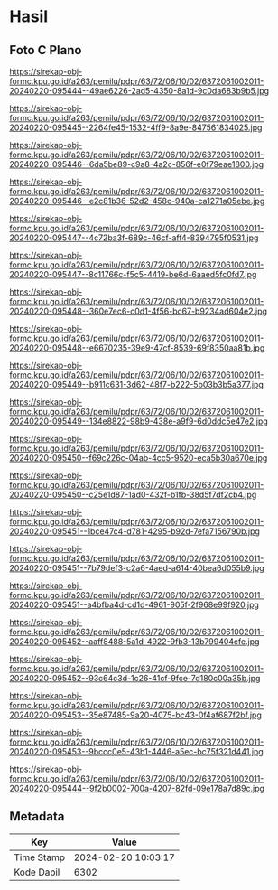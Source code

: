 # Hasil

## Foto C Plano

https://sirekap-obj-formc.kpu.go.id/a263/pemilu/pdpr/63/72/06/10/02/6372061002011-20240220-095444--49ae6226-2ad5-4350-8a1d-9c0da683b9b5.jpg

https://sirekap-obj-formc.kpu.go.id/a263/pemilu/pdpr/63/72/06/10/02/6372061002011-20240220-095445--2264fe45-1532-4ff9-8a9e-847561834025.jpg

https://sirekap-obj-formc.kpu.go.id/a263/pemilu/pdpr/63/72/06/10/02/6372061002011-20240220-095446--6da5be89-c9a8-4a2c-856f-e0f79eae1800.jpg

https://sirekap-obj-formc.kpu.go.id/a263/pemilu/pdpr/63/72/06/10/02/6372061002011-20240220-095446--e2c81b36-52d2-458c-940a-ca1271a05ebe.jpg

https://sirekap-obj-formc.kpu.go.id/a263/pemilu/pdpr/63/72/06/10/02/6372061002011-20240220-095447--4c72ba3f-689c-46cf-aff4-8394795f0531.jpg

https://sirekap-obj-formc.kpu.go.id/a263/pemilu/pdpr/63/72/06/10/02/6372061002011-20240220-095447--8c11766c-f5c5-4419-be6d-6aaed5fc0fd7.jpg

https://sirekap-obj-formc.kpu.go.id/a263/pemilu/pdpr/63/72/06/10/02/6372061002011-20240220-095448--360e7ec6-c0d1-4f56-bc67-b9234ad604e2.jpg

https://sirekap-obj-formc.kpu.go.id/a263/pemilu/pdpr/63/72/06/10/02/6372061002011-20240220-095448--e6670235-39e9-47cf-8539-69f8350aa81b.jpg

https://sirekap-obj-formc.kpu.go.id/a263/pemilu/pdpr/63/72/06/10/02/6372061002011-20240220-095449--b911c631-3d62-48f7-b222-5b03b3b5a377.jpg

https://sirekap-obj-formc.kpu.go.id/a263/pemilu/pdpr/63/72/06/10/02/6372061002011-20240220-095449--134e8822-98b9-438e-a9f9-6d0ddc5e47e2.jpg

https://sirekap-obj-formc.kpu.go.id/a263/pemilu/pdpr/63/72/06/10/02/6372061002011-20240220-095450--f69c226c-04ab-4cc5-9520-eca5b30a670e.jpg

https://sirekap-obj-formc.kpu.go.id/a263/pemilu/pdpr/63/72/06/10/02/6372061002011-20240220-095450--c25e1d87-1ad0-432f-b1fb-38d5f7df2cb4.jpg

https://sirekap-obj-formc.kpu.go.id/a263/pemilu/pdpr/63/72/06/10/02/6372061002011-20240220-095451--1bce47c4-d781-4295-b92d-7efa7156790b.jpg

https://sirekap-obj-formc.kpu.go.id/a263/pemilu/pdpr/63/72/06/10/02/6372061002011-20240220-095451--7b79def3-c2a6-4aed-a614-40bea6d055b9.jpg

https://sirekap-obj-formc.kpu.go.id/a263/pemilu/pdpr/63/72/06/10/02/6372061002011-20240220-095451--a4bfba4d-cd1d-4961-905f-2f968e99f920.jpg

https://sirekap-obj-formc.kpu.go.id/a263/pemilu/pdpr/63/72/06/10/02/6372061002011-20240220-095452--aaff8488-5a1d-4922-9fb3-13b799404cfe.jpg

https://sirekap-obj-formc.kpu.go.id/a263/pemilu/pdpr/63/72/06/10/02/6372061002011-20240220-095452--93c64c3d-1c26-41cf-9fce-7d180c00a35b.jpg

https://sirekap-obj-formc.kpu.go.id/a263/pemilu/pdpr/63/72/06/10/02/6372061002011-20240220-095453--35e87485-9a20-4075-bc43-0f4af687f2bf.jpg

https://sirekap-obj-formc.kpu.go.id/a263/pemilu/pdpr/63/72/06/10/02/6372061002011-20240220-095453--9bccc0e5-43b1-4446-a5ec-bc75f321d441.jpg

https://sirekap-obj-formc.kpu.go.id/a263/pemilu/pdpr/63/72/06/10/02/6372061002011-20240220-095444--9f2b0002-700a-4207-82fd-09e178a7d89c.jpg


## Metadata

| Key        | Value               |
| ---------- | ------------------- |
| Time Stamp | 2024-02-20 10:03:17 |
| Kode Dapil | 6302                |




